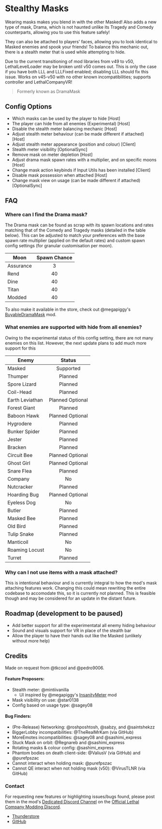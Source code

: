 # Stealthy Masks

Wearing masks makes you blend in with the other Masked!
Also adds a new type of mask, Drama, which is not haunted unlike its Tragedy and Comedy counterparts, allowing you to use this feature safely!

They can also be attached to players' faces, allowing you to look identical to Masked enemies and spook your friends!
To balance this mechanic out, there is a stealth meter that is used while attempting to hide.

Due to the current transitioning of mod libraries from v49 to v50, LethalLevelLoader may be broken until v50 comes out.
This is only the case if you have both LLL and LLLFixed enabled; disabling LLL should fix this issue.
Works on v45-v50 with no other known incompatibilities; supports controller and LethalCompanyVR!

> Formerly known as DramaMask

## Config Options
* Which masks can be used by the player to hide [Host]
* The player can hide from all enemies (Experimental) [Host]
* Disable the stealth meter balancing mechanic [Host]
* Adjust stealth meter behaviour (can be made different if attached) [Host]
* Adjust stealth meter appearance (position and colour) [Client]
* Stealth meter visibility [OptionalSync]
* Remove mask on meter depletion [Host]
* Adjust drama mask spawn rates with a multiplier, and on specific moons [Host]
* Change mask action keybinds if Input Utils has been installed [Client]
* Disable mask possession when attached [Host]
* Change mask view on usage (can be made different if attached) [OptionalSync]

## FAQ
### Where can I find the Drama mask?
The Drama mask can be found as scrap with its spawn locations and rates matching that of the Comedy and Tragedy masks (detailed in the table below). This can be adjusted to match your preferences with the base spawn rate multiplier (applied on the default rates) and custom spawn config settings (for granular customisation per moon).

|Moon		|Spawn Chance	|
|-----------|:-------------:|
|Assurance 	|3				|
|Rend      	|40				|
|Dine      	|40				|
|Titan		|40				|
|Modded		|40				|

To also make it available in the store, check out @megapiggy's [BuyableDramaMask](https://thunderstore.io/c/lethal-company/p/MegaPiggy/BuyableDramaMask/) mod.

### What enemies are supported with hide from all enemies?
Owing to the experimental status of this config setting, there are not many enemies on this list. However, the next update plans to add much more support for this

|Enemy			|Status				|
|---------------|:-----------------:|
|Masked 		|Supported			|
|Thumper      	|Planned			|
|Spore Lizard	|Planned			|
|Coil-Head		|Planned			|
|Earth Leviathan|Planned Optional	|
|Forest Giant	|Planned			|
|Baboon Hawk	|Planned Optional	|
|Hygrodere		|Planned			|
|Bunker Spider	|Planned			|
|Jester			|Planned			|
|Bracken		|Planned			|
|Circuit Bee	|Planned Optional	|
|Ghost Girl		|Planned Optional	|
|Snare Flea		|Planned			|
|Company		|No					|
|Nutcracker		|Planned			|
|Hoarding Bug	|Planned Optional	|
|Eyeless Dog	|No					|
|Butler			|Planned			|
|Masked Bee		|Planned			|
|Old Bird		|Planned			|
|Tulip Snake	|Planned			|
|Manticoil		|No					|
|Roaming Locust	|No					|
|Turret			|Planned			|

### Why can I not use items with a mask attached?
This is intentional behaviour and is currently integral to how the mod's mask attaching features work. Changing this could mean rewriting the entire codebase to accomodate this, so it is currently not planned. This is feasible though and may be considered for an update in the distant future.

## Roadmap (development to be paused)
* Add better support for all the experimentatal all enemy hiding behaviour
* Sound and visuals support for VR in place of the stealth bar
* Allow the player to have their hands out like the Masked (unlikely without more help)

## Credits
Made on request from @tkcool and @pedro9006.

#### Feature Proposers:
* Stealth meter: @mintiivanilla
	* UI inspired by @megapiggy's
	[InsanityMeter](https://thunderstore.io/c/lethal-company/p/MegaPiggy/InsanityMeter/) mod
* Mask visibility on use: @star0138
* Config based on usage type: @sagey08

#### Bug Finders:
* (Pre-Release) Networking: @roshposhtosh, @sabzy, and @saintshekzz
* BiggerLobby incompatibilities: @TheRealMrKam (via GitHub)
* MoreEmotes incompatibilities: @sagey08 and @sashimi_express
* Stuck Mask on orbit: @Regnareb and @sashimi_express
* Rotating masks & colour config: @sashimi_express
* Phantom bodies on death client-side: @ValiusV (via GitHub) and @purefpszac
* Cannot interact when holding mask: @purefpszac
* Cannot QE interact when not holding mask (v50): @VirusTLNR (via GitHub)

### Contact
For requesting new features or highlighting issues/bugs found, please post them in the mod's
[Dedicated Discord Channel](https://discord.com/channels/1168655651455639582/1209275419505860719)
on the [Official Lethal Company Modding Discord](https://discord.gg/XeyYqRdRGC).

* [Thunderstore](https://thunderstore.io/c/lethal-company/p/necrowing/DramaMask/)
* [GitHub](https://github.com/Henit3/DramaMask)